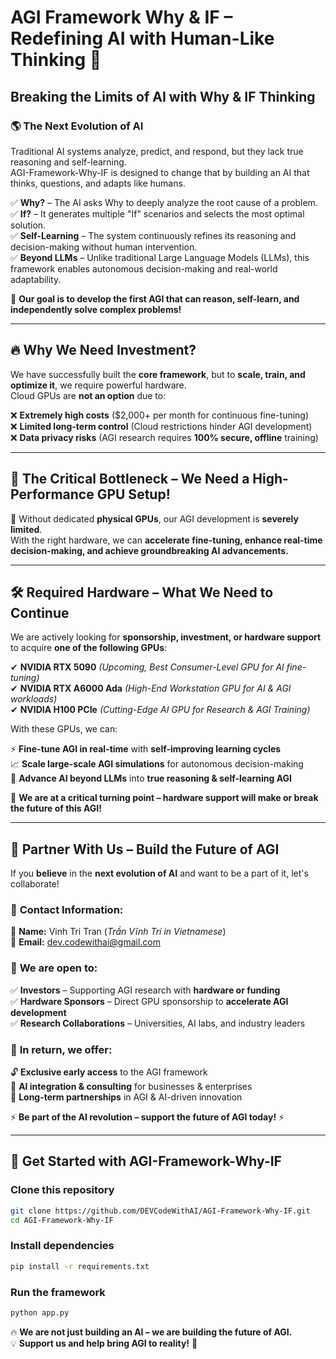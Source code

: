 # AGI Framework Why & IF – Redefining AI with Human-Like Thinking 🚀

## Breaking the Limits of AI with Why & IF Thinking

### 🌎 The Next Evolution of AI

Traditional AI systems analyze, predict, and respond, but they lack true reasoning and self-learning.  
AGI-Framework-Why-IF is designed to change that by building an AI that thinks, questions, and adapts like humans.

✅ **Why?** – The AI asks Why to deeply analyze the root cause of a problem.  
✅ **If?** – It generates multiple "If" scenarios and selects the most optimal solution.  
✅ **Self-Learning** – The system continuously refines its reasoning and decision-making without human intervention.  
✅ **Beyond LLMs** – Unlike traditional Large Language Models (LLMs), this framework enables autonomous decision-making and real-world adaptability.

🚀 **Our goal is to develop the first AGI that can reason, self-learn, and independently solve complex problems!**

---

## 🔥 Why We Need Investment?

We have successfully built the **core framework**, but to **scale, train, and optimize it**, we require powerful hardware.  
Cloud GPUs are **not an option** due to:

❌ **Extremely high costs** ($2,000+ per month for continuous fine-tuning)  
❌ **Limited long-term control** (Cloud restrictions hinder AGI development)  
❌ **Data privacy risks** (AGI research requires **100% secure, offline** training)

---

## 🚀 The Critical Bottleneck – We Need a High-Performance GPU Setup!

🔋 Without dedicated **physical GPUs**, our AGI development is **severely limited**.  
With the right hardware, we can **accelerate fine-tuning, enhance real-time decision-making, and achieve groundbreaking AI advancements.**

---

## 🛠️ Required Hardware – What We Need to Continue

We are actively looking for **sponsorship, investment, or hardware support** to acquire **one of the following GPUs**:

✔ **NVIDIA RTX 5090** *(Upcoming, Best Consumer-Level GPU for AI fine-tuning)*  
✔ **NVIDIA RTX A6000 Ada** *(High-End Workstation GPU for AI & AGI workloads)*  
✔ **NVIDIA H100 PCIe** *(Cutting-Edge AI GPU for Research & AGI Training)*

With these GPUs, we can:

⚡ **Fine-tune AGI in real-time** with **self-improving learning cycles**  
📈 **Scale large-scale AGI simulations** for autonomous decision-making  
🚀 **Advance AI beyond LLMs** into **true reasoning & self-learning AGI**

🛑 **We are at a critical turning point – hardware support will make or break the future of this AGI!**

---

## 🤝 Partner With Us – Build the Future of AGI

If you **believe** in the **next evolution of AI** and want to be a part of it, let's collaborate!

### 📌 **Contact Information:**

📛 **Name:** Vinh Tri Tran (*Trần Vĩnh Trí in Vietnamese*)  
📧 **Email:** [dev.codewithai@gmail.com](mailto:dev.codewithai@gmail.com)

### 🔹 **We are open to:**

✅ **Investors** – Supporting AGI research with **hardware or funding**  
✅ **Hardware Sponsors** – Direct GPU sponsorship to **accelerate AGI development**  
✅ **Research Collaborations** – Universities, AI labs, and industry leaders

### 🔹 **In return, we offer:**

🔓 **Exclusive early access** to the AGI framework  
🤖 **AI integration & consulting** for businesses & enterprises  
🤝 **Long-term partnerships** in AGI & AI-driven innovation

⚡ **Be part of the AI revolution – support the future of AGI today!** ⚡

---

## 🚀 Get Started with AGI-Framework-Why-IF

### **Clone this repository**
```bash
git clone https://github.com/DEVCodeWithAI/AGI-Framework-Why-IF.git
cd AGI-Framework-Why-IF
```

### **Install dependencies**
```bash
pip install -r requirements.txt
```

### **Run the framework**
```bash
python app.py
```

🔥 **We are not just building an AI – we are building the future of AGI.**  
💡 **Support us and help bring AGI to reality!** 🚀
